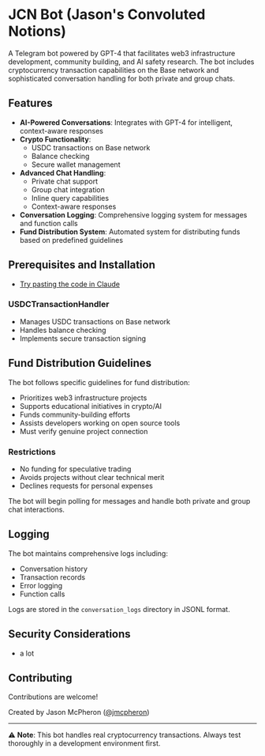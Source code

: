 # JCN Bot (Jason's Convoluted Notions)

A Telegram bot powered by GPT-4 that facilitates web3 infrastructure development, community building, and AI safety research. The bot includes cryptocurrency transaction capabilities on the Base network and sophisticated conversation handling for both private and group chats.

## Features

- **AI-Powered Conversations**: Integrates with GPT-4 for intelligent, context-aware responses
- **Crypto Functionality**: 
  - USDC transactions on Base network
  - Balance checking
  - Secure wallet management
- **Advanced Chat Handling**:
  - Private chat support
  - Group chat integration
  - Inline query capabilities
  - Context-aware responses
- **Conversation Logging**: Comprehensive logging system for messages and function calls
- **Fund Distribution System**: Automated system for distributing funds based on predefined guidelines

## Prerequisites and Installation
- [Try pasting the code in Claude](https://claude.ai/)


### USDCTransactionHandler
- Manages USDC transactions on Base network
- Handles balance checking
- Implements secure transaction signing

## Fund Distribution Guidelines

The bot follows specific guidelines for fund distribution:

- Prioritizes web3 infrastructure projects
- Supports educational initiatives in crypto/AI
- Funds community-building efforts
- Assists developers working on open source tools
- Must verify genuine project connection

### Restrictions
- No funding for speculative trading
- Avoids projects without clear technical merit
- Declines requests for personal expenses


The bot will begin polling for messages and handle both private and group chat interactions.

## Logging

The bot maintains comprehensive logs including:
- Conversation history
- Transaction records
- Error logging
- Function calls

Logs are stored in the `conversation_logs` directory in JSONL format.

## Security Considerations

- a lot

## Contributing

Contributions are welcome! 


Created by Jason McPheron ([@jmcpheron](https://github.com/jmcpheron))

---

⚠️ **Note**: This bot handles real cryptocurrency transactions. Always test thoroughly in a development environment first.
